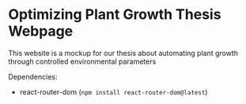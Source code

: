 # Optimizing Plant Growth Thesis Webpage

This website is a mockup for our thesis about automating plant growth through controlled environmental parameters

Dependencies:

-   react-router-dom (`npm install react-router-dom@latest`)
